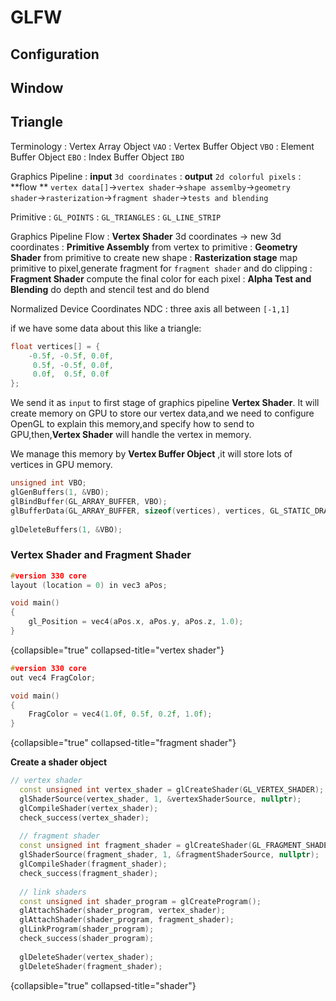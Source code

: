 # GLFW

## Configuration

## Window

## Triangle

Terminology
: Vertex Array Object `VAO`
: Vertex Buffer Object `VBO`
: Element Buffer Object `EBO`
: Index Buffer Object `IBO`

Graphics Pipeline
: **input** `3d coordinates`
: **output** `2d colorful pixels`
: **flow
** `vertex data[]`->`vertex shader`->`shape assemlby`->`geometry shader`->`rasterization`->`fragment shader`->`tests and blending`

Primitive
: `GL_POINTS`
: `GL_TRIANGLES`
: `GL_LINE_STRIP`

Graphics Pipeline Flow
: **Vertex Shader** 3d coordinates -> new 3d coordinates
: **Primitive Assembly** from vertex to primitive
: **Geometry Shader** from primitive to create new shape
: **Rasterization stage** map primitive to pixel,generate fragment for `fragment shader` and do clipping
: **Fragment Shader** compute the final color for each pixel
: **Alpha Test and Blending** do depth and stencil test and do blend

Normalized Device Coordinates NDC
: three axis all between `[-1,1]`

if we have some data about this like a triangle:

```C++
float vertices[] = {
    -0.5f, -0.5f, 0.0f,
     0.5f, -0.5f, 0.0f,
     0.0f,  0.5f, 0.0f
};
```

We send it as `input` to first stage of graphics pipeline **Vertex Shader**.
It will create memory on GPU to store our vertex data,and we need to configure OpenGL to explain this memory,and specify
how to send to GPU,then,**Vertex Shader** will handle the vertex in memory.

We manage this memory by **Vertex Buffer Object** ,it will store lots of vertices in GPU memory.

```C++
unsigned int VBO;
glGenBuffers(1, &VBO);
glBindBuffer(GL_ARRAY_BUFFER, VBO);
glBufferData(GL_ARRAY_BUFFER, sizeof(vertices), vertices, GL_STATIC_DRAW);
  
glDeleteBuffers(1, &VBO);
```

### Vertex Shader and Fragment Shader

```C++
#version 330 core
layout (location = 0) in vec3 aPos;

void main()
{
    gl_Position = vec4(aPos.x, aPos.y, aPos.z, 1.0);
}
```

{collapsible="true" collapsed-title="vertex shader"}

```C++
#version 330 core
out vec4 FragColor;

void main()
{
    FragColor = vec4(1.0f, 0.5f, 0.2f, 1.0f);
} 
```

{collapsible="true" collapsed-title="fragment shader"}

**Create a shader object**

```C++
// vertex shader
  const unsigned int vertex_shader = glCreateShader(GL_VERTEX_SHADER);
  glShaderSource(vertex_shader, 1, &vertexShaderSource, nullptr);
  glCompileShader(vertex_shader);
  check_success(vertex_shader);
  
  // fragment shader
  const unsigned int fragment_shader = glCreateShader(GL_FRAGMENT_SHADER);
  glShaderSource(fragment_shader, 1, &fragmentShaderSource, nullptr);
  glCompileShader(fragment_shader);
  check_success(fragment_shader);
  
  // link shaders
  const unsigned int shader_program = glCreateProgram();
  glAttachShader(shader_program, vertex_shader);
  glAttachShader(shader_program, fragment_shader);
  glLinkProgram(shader_program);
  check_success(shader_program);
 
  glDeleteShader(vertex_shader);
  glDeleteShader(fragment_shader);
```
{collapsible="true" collapsed-title="shader"}
